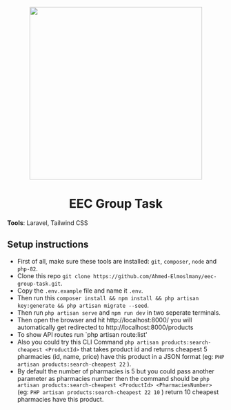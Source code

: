 <p align="center"><a href="https://www.eecegypt.com/en" target="_blank"><img src="https://eecegypt.com/assets/website_images/icon/logo-eec-1.png" width="400" ></a></p>

<h1 align="center">EEC Group Task</h1>

**Tools**: Laravel, Tailwind CSS

## Setup instructions

- First of all, make sure these tools are installed: `git`, `composer`, `node` and `php-82`.
- Clone this repo `git clone https://github.com/Ahmed-Elmoslmany/eec-group-task.git`.
- Copy the `.env.example` file and name it `.env`.
- Then run this `composer install && npm install && php artisan key:generate && php artisan migrate --seed`.
- Then run `php artisan serve` and `npm run dev` in two seperate terminals.
- Then open the browser and hit http://localhost:8000/ you will automatically get redirected to http://localhost:8000/products
- To show API routes run `php artisan route:list'
- Also you could try this CLI Command `php artisan products:search-cheapest <ProductId>` that takes product id and returns cheapest 5 pharmacies (id, name, price)
have this product in a JSON format (eg: `PHP artisan products:search-cheapest 22` ).
- By default the number of pharmacies is 5 but you could pass another parameter as pharmacies number then the command should be `php artisan products:search-cheapest <ProductId> <PharmaciesNumber>` (eg: `PHP artisan products:search-cheapest 22 10` ) return 10 cheapest pharmacies have this product.

